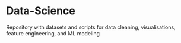 # Data-Science
Repository with datasets and scripts for data cleaning, visualisations, feature engineering, and ML modeling
